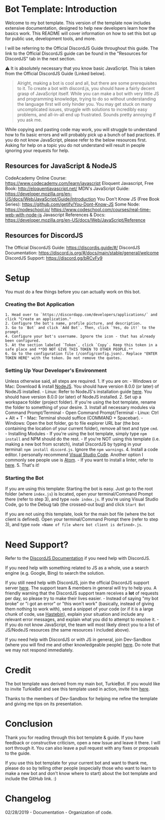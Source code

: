 # Bot Template: Introduction
Welcome to my bot template. This version of the template now includes extensive documentation, designed to help new developers learn how the basics work.
This README will cover information on how to set this bot up for public use, development tools, and more.

I will be referring to the Official DiscordJS Guide throughout this guide. The link to the Official DiscordJS guide can be found in the "Resources for DiscordJS" tab in the next section.

⚠ It is absolutely necessary that you know basic JavaScript. This is taken from the Official DiscordJS Guide (Linked below).
> Alright, making a bot is cool and all, but there are some prerequisites to it. To create a bot with discord.js, you should have a fairly decent grasp of JavaScript itself. While you can make a bot with very little JS and programming knowledge, trying to do so without understanding the language first will only hinder you. You may get stuck on many uncomplicated issues, struggle with solutions to incredibly easy problems, and all-in-all end up frustrated. Sounds pretty annoying if you ask me.

While copying and pasting code may work, you will struggle to understand how to fix basic errors and will probably pick up a bunch of bad practices. If you do not know JavaScript, please refer to the below resources first. Asking for help on a topic you do not understand will result in people ignoring your requests for help.

## Resources for JavaScript & NodeJS
CodeAcademy Online Course: https://www.codecademy.com/learn/javascript
Eloquent Javascript, Free Book: http://eloquentjavascript.net/
MDN's JavaScript Guide: https://developer.mozilla.org/en-US/docs/Web/JavaScript/Guide/Introduction
You Don't Know JS (Free Book Series): https://github.com/getify/You-Dont-Know-JS
Some Node: https://nodeschool.io/ https://www.codeschool.com/courses/real-time-web-with-node-js
Javascript References & Docs: https://developer.mozilla.org/en-US/docs/Web/JavaScript/Reference

## Resources for DiscordJS
The Official DiscordJS Guide: https://discordjs.guide/#/
DiscordJS Documentation: https://discord.js.org/#/docs/main/stable/general/welcome
DiscordJS Support: https://discord.gg/bRCvFy9

# Setup
You must do a few things before you can actually work on this bot.
### Creating the Bot Application
    1. Head over to `https://discordapp.com/developers/applications/` and click "Create an application."
    2. Configure the bot's name, profile picture, and description.
    3. Go to `Bot` and click `Add Bot`. Then, click `Yes, do it!` to the prompt.
    4. Configure your bot's username. Ignore the icon - that has already been configured.
    5. At the section labeled `Token`, click `Copy`. Keep this token in a safe place and **DO NOT GIVE THIS TOKEN TO OTHER PEOPLE.**
    6. Go to the configuration file (/config/config.json). Replace "ENTER TOKEN HERE" with the token. Do not remove the quotes.

### Setting Up Your Developer's Environment
Unless otherwise said, all steps are required.
    1. If you are on:
        - Windows or Mac: Download & install [NodeJS](https://nodejs.org/). You should have version 8.0.0 (or later) of NodeJS installed.
        - Linux: Refer to NodeJS's installation guide [here](https://nodejs.org/en/download/package-manager/). You should have version 8.0.0 (or later) of NodeJS installed.
    2. Set up a workspace folder (project folder). If you're using the bot template, rename the folder to something of your desire.
    3. Install all necessary modules via Command Prompt/Terminal
        - Open Command Prompt/Terminal
            - Linux: Ctrl + Alt + T
            - Mac: Terminal should suffice (COMMAND + Spacebar).
            - Windows: Open the bot folder, go to file explorer URL bar (the box containing the location of your current folder), remove all text and type `cmd`.
        - Installing Modules
            - If you're using the bot template, simply type `npm install` and NPM should do the rest.
            - If you're NOT using this template (i.e. making a new bot from scratch), install DiscordJS by typing in your terminal: `npm install discord.js`. Ignore the `npm warnings`. 
    4. Install a code editor. I personally recommend [Visual Studio Code](https://code.visualstudio.com/). Another option I commonly see people use is [Atom](https://code.visualstudio.com/).
        - If you want to install a linter, refer to [here](https://discordjs.guide/preparations/setting-up-a-linter.html#installing-a-linter). 
    5. That's it!

### Starting the Bot
If you are using this template: Starting the bot is easy. Just go to the root folder (where `index.js`) is located, open your terminal/Command Prompt there (refer to step 3), and type `node index.js`. If you're using Visual Studio Code, go to the Debug tab (the crossed-out bug) and click `Start Bot`

If you are not using this template, look for the main bot file (where the bot client is defined). Open your terminal/Command Prompt there (refer to step 3), and type `node <Name of file where bot client is defined>.js`.

# Need Support?
Refer to the [DiscordJS Documentation](https://discord.js.org/#/docs/main/stable/general/welcome) if you need help with DiscordJS.

If you need help with something related to JS as a whole, use a search engine (e.g. Google, Bing) to search the solution.

If you still need help with DiscordJS, join the official DiscordJS support server [here](https://discord.gg/bRCvFy9). The support team & members in general will try to help you. A friendly warning that the DiscordJS support team receives a **lot** of requests per day, so please try to make their lives easier.
    - Instead of saying "my bot broke" or "i got an error" or "this won't work" (basically, instead of giving them nothing to work with), send a snippet of your code (or if it is a large chunk of code, use [Hastebin](https://www.hastebin.com)), explain your situation and include any relevant error messages, and explain what you did to attempt to resolve it.
    - If you do not know JavaScript, the team will most likely direct you to a list of JS/NodeJS resources (the same resources I included above).

If you need help with DiscordJS or with JS in general, join Dev-Sandbox (where you will find me and other knowledgeable people) [here](https://discord.gg/6eBTTDM). Do note that we may not respond immediately.

# Credit
The bot template was derived from my main bot, TurkieBot. If you would like to invite TurkieBot and see this template used in action, invite him [here](https://discordapp.com/api/oauth2/authorize?client_id=438136375112368139&permissions=536341751&scope=bot).

Thanks to the members of Dev-Sandbox for helping me refine the template and giving me tips on its presentation.

# Conclusion
Thank you for reading through this bot template & guide. If you have feedback or constructive criticism, open a new Issue and leave it there. I will sort through it. You can also leave a pull request with any fixes or proposals to the guide.

If you use this bot template for your current bot and want to thank me, please do so by telling other people (especially those who want to learn to make a new bot and don't know where to start) about the bot template and include the GitHub link. :)

# Changelog
02/28/2019
    - Documentation
    - Organization of code.